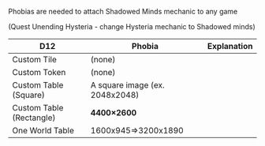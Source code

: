 Phobias are needed to attach Shadowed Minds mechanic to any game

(Quest Unending Hysteria - change Hysteria mechanic to  Shadowed minds)

| D12                      | Phobia                         | Explanation |
| ------------------------ | ------------------------------ | ----------- |
| Custom Tile              | (none)                         |             |
| Custom Token             | (none)                         |             |
| Custom Table (Square)    | A square image (ex. 2048x2048) |             |
| Custom Table (Rectangle) | **4400×2600**                  |             |
| One World Table          | 1600x945=>3200x1890            |             |